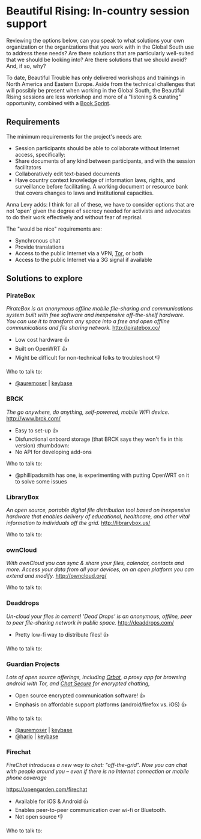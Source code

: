 Beautiful Rising: In-country session support
============================================

Reviewing the options below, can you speak to what solutions your own organization or the organizations that you work with in the Global South use to address these needs? Are there solutions that are particularly well-suited that we should be looking into? Are there solutions that we should avoid? And, if so, why?

To date, Beautiful Trouble has only delivered workshops and trainings in North America and Eastern Europe. Aside from the technical challenges that will possibly be present when working in the Global South, the Beautiful Rising sessions are less workshop and more of a "listening & curating" opportunity, combined with a [Book Sprint](http://www.booksprints.net/).

## Requirements

The minimum requirements for the project's needs are:

* Session participants should be able to collaborate without Internet access, specifically:
* Share documents of any kind between participants, and with the session facilitators
* Collaboratively edit text-based documents
* Have country context knowledge of information laws, rights, and surveillance before facilitating.  A working document or resource bank that covers changes to laws and institutional capacities.

Anna Levy adds: I think for all of these, we have to consider options that are not 'open' given the degree of secrecy needed for activists and advocates to do their work effectively and without fear of reprisal.

The "would be nice" requirements are:

* Synchronous chat
* Provide translations
* Access to the public Internet via a VPN, [Tor](https://www.torproject.org/), or both
* Access to the public Internet via a 3G signal if available

## Solutions to explore

### PirateBox
_PirateBox is an anonymous offline mobile file-sharing and communications system built with free software and inexpensive off-the-shelf hardware. You can use it to transform any space into a free and open offline communications and file sharing network._
http://piratebox.cc/

* Low cost hardware :thumbsup:
* Built on OpenWRT :thumbsup:
* Might be difficult for non-technical folks to troubleshoot :thumbsdown:

Who to talk to:

* [@auremoser](https://twitter.com/auremoser) | [keybase](https://keybase.io/aure)

### BRCK
_The go anywhere, do anything, self-powered, mobile WiFi device._
http://www.brck.com/

* Easy to set-up :thumbsup:
* Disfunctional onboard storage (that BRCK says they won't fix in this version) :thumbdown:
* No API for developing add-ons

Who to talk to:

* @phillipadsmith has one, is experimenting with putting OpenWRT on it to solve some issues

### LibraryBox
_An open source, portable digital file distribution tool based on inexpensive hardware that enables delivery of educational, healthcare, and other vital information to individuals off the grid._
http://librarybox.us/

Who to talk to:

###  ownCloud
_With ownCloud you can sync & share your files, calendar, contacts and more.
Access your data from all your devices, on an open platform you can extend and modify._
http://owncloud.org/

Who to talk to:

### Deaddrops
_Un-cloud your files in cement! 'Dead Drops’ is an anonymous, offline, peer to peer file-sharing network in public space._
http://deaddrops.com/

* Pretty low-fi way to distribute files! :thumbsup:

Who to talk to:

### Guardian Projects
_Lots of open source offerings, including [Orbot](https://guardianproject.info/apps/orbot/), a proxy app for browsing android with Tor, and [Chat Secure](https://guardianproject.info/apps/chatsecure/) for encrypted chatting,_

* Open source encrypted communication software! :thumbsup:
* Emphasis on affordable support platforms (android/firefox vs. iOS) :thumbsup:

Who to talk to:  

* [@auremoser](https://twitter.com/auremoser) | [keybase](https://keybase.io/aure)  
* [@harlo](https://twitter.com/harlo) | [keybase](https://keybase.io/harlo)

### Firechat
_FireChat introduces a new way to chat: "off-the-grid". Now you can chat with people around you – even if there is no Internet connection or mobile phone coverage_

https://opengarden.com/firechat

* Available for iOS & Android :thumbsup:
* Enables peer-to-peer communication over wi-fi or Bluetooth.
* Not open source :thumbsdown:

Who to talk to:

[aadk]: http://actionaid.org
[bt]: http://beautifultrouble.org
[bsol]: http://beautifulsolutions.info
[brising]: http://beautifulrising.org
[advisorynetwork]: http://beautifulrising.org/news/#announcing-the-first-members-of-the-beautiful-rising-advisory-network
